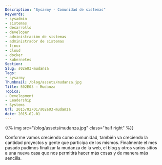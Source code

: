 ```yaml
---
Description: "Sysarmy - Comunidad de sistemas"
Keywords:
- sysadmin 
- sistemas
- desarrollo
- developer
- administración de sistemas
- administrador de sistemas
- linux
- cloud
- docker
- kubernetes
Section: 
Slug: s02e03-mudanza
Tags:
- sysarmy
Thumbnail: /blog/assets/mudanza.jpg
Title: S02E03 – Mudanza
Topics:
- Development
- Leadership
- Systems
Url: 2015/02/01/s02e03-mudanza
date: 2015-02-01
---
```


{{% img src="/blog/assets/mudanza.jpg" class="half right" %}}
<p>Conforme vamos creciendo como comunidad, también va creciendo la cantidad proyectos y gente que participa de los mismos. Finalmente el mes pasado pudimos finalizar la mudanza de la web, el blog y otros varios sitios a una nueva casa que nos permitirá hacer más cosas y de manera más sencilla.</p>
